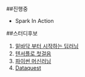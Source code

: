 ##진행중
- Spark In Action

##스터디후보
1. [밑바닥 부터 시작하는 딥러닝](http://www.yes24.com/searchcorner/Search?keywordAd=&keyword=&domain=ALL&qdomain=%C0%FC%C3%BC&Wcode=001_005&query=%B5%F6%B7%AF%B4%D7)
2. [텐서플로 첫걸음](http://www.yes24.com/24/goods/30547754?scode=032&OzSrank=4)
3. [파이썬 머신러닝](http://www.yes24.com/24/goods/35242117?scode=029)
4. [Dataquest](https://www.dataquest.io/home)
